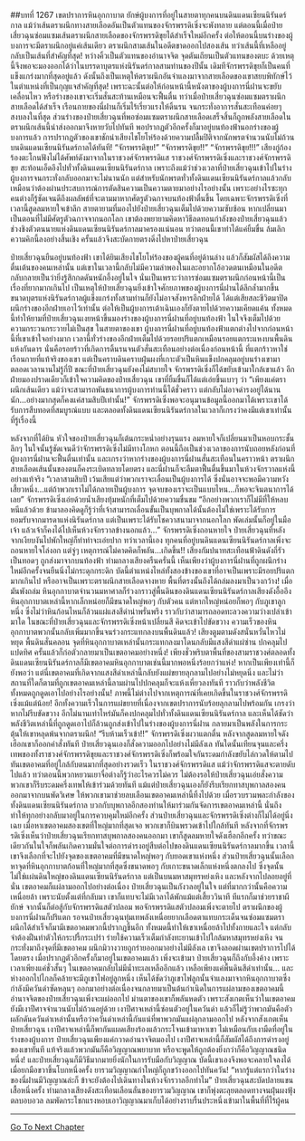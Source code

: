 ##บทที่ 1267 เขตปราการหินอุกกาบาต
ยักษ์ผู้บงการที่อยู่ในสายตาทุกคนบนดินแดนเซียนนิรันดร์กาล แม้ว่าเส้นตราผนึกทางสายเลือดอันเป็นตัวแทนของจักรพรรดิเซิ่งจะพังทลาย แต่ตอนนี้เมื่อป๋ายเสี่ยวฉุนซ่อมแซมเส้นตราผนึกสายเลือดของจักรพรรดิขุยได้สำเร็จใหม่อีกครั้ง ต่อให้ตอนนี้บนร่างของผู้บงการจะมีตราผนึกอยู่แค่เส้นเดียว ตราผนึกสามเส้นในอดีตขาดออกไปสองเส้น ทว่าเส้นนี้ที่เหลืออยู่กลับเป็นเส้นที่สำคัญที่สุด!
หว่างคิ้วเป็นตัวแทนของอำนาจจิต จุดตันเถียนเป็นตัวแทนของตบะ ด้วยเหตุนี้จึงพอจะมองออกได้ว่าในบรรดาบุตรแห่งนิรันดร์กาลสามท่านของปีนั้น เดิมทีจักรพรรดิขุยก็เป็นคนที่แข็งแกร่งมากที่สุดอยู่แล้ว ดังนั้นถึงเป็นเหตุให้ตราผนึกอันจำแลงมาจากสายเลือดของเขาสยบพิทักษ์ไว้ในตำแหน่งที่เป็นกุญแจสำคัญที่สุด!
เพราะฉะนั้นต่อให้ก่อนหน้านี้หนังตาของผู้บงการนี่ฝานจะขยับเคลื่อนไหว หรือร่างของเขาจะเริ่มสั่นสะท้านเหมือนจะฟื้นตื่น ทว่าเมื่อป๋ายเสี่ยวฉุนซ่อมแซมตราผนึกสายเลือดได้สำเร็จ เรือนกายของนี่ฝานก็เริ่มไร้เรี่ยวแรงให้ดิ้นรน จนกระทั่งอาการสั่นสะเทือนค่อยๆ สงบลงในที่สุด
ส่วนร่างของป๋ายเสี่ยวฉุนที่พอซ่อมแซมตราผนึกสายเลือดเสร็จสิ้นก็ถูกพลังสายเลือดในตราผนึกเส้นนี้นำส่งออกมาจึงหายวับไปทันที พอปรากฏตัวอีกครั้งก็มาอยู่บนท้องฟ้านอกร่างของผู้บงการแล้ว
การปรากฎตัวของเขาชักนำเสียงไชโยโห่ร้องด้วยความปลื้มปิติจากนักพรตจำนวนนับไม่ถ้วนบนดินแดนเซียนนิรันดร์กาลได้ทันที!
“จักรพรรดิขุย!”
“จักรพรรดิขุย!!”
“จักรพรรดิขุย!!!” เสียงกู่ก้องร้องตะโกนฟังไม่ได้ศัพท์ดังมาจากในราชวงศ์จักรพรรดิแส ราชวงศ์จักรพรรดิเซิ่งและราชวงศ์จักรพรรดิขุย สะท้อนเอ็ดอึงไปทั่วทั้งดินแดนเซียนนิรันดร์กาล เพราะถึงแม้ว่าช่วงเวลาที่ป๋ายเสี่ยวฉุนเข้าไปในร่างผู้บงการจนกระทั่งกลับออกมาจะไม่นานนัก แต่สำหรับนักพรตทั่วทั้งดินแดนเซียนนิรันดร์กาลแล้วกลับเหมือนว่าต้องผ่านประสบการณ์การตัดสินความเป็นความตายมาอย่างไรอย่างนั้น
เพราะอย่างไรซะทุกคนต่างก็รู้ชัดเจนดีถึงผลลัพธ์ที่จะตามมาหากศัตรูตัวฉกาจบนท้องฟ้าตื่นขึ้น โดยเฉพาะจักรพรรดิเซิ่งที่เวลานี้สูดลมหายใจเข้าลึก สายตายามที่มองไปยังป๋ายเสี่ยวฉุนเต็มไปด้วยความซับซ้อน หากเปลี่ยนมาเป็นตอนที่ไม่มีศัตรูตัวฉกาจจากนอกโลก เขาต้องพยายามคิดหาวิธีลดทอนกำลังของป๋ายเสี่ยวฉุนแล้วช่วงชิงตัวตนนายแห่งดินแดนเซียนนิรันดร์กาลมาครองแน่นอน ทว่าตอนนี้เขาทำได้แค่ยิ้มขื่น ล้มเลิกความคิกนี้ลงอย่างสิ้นเชิง ครั้นแล้วจึงสะบัดกายตรงดิ่งไปหาป๋ายเสี่ยวฉุน


ป๋ายเสี่ยวฉุนยืนอยู่บนท้องฟ้า เขาได้ยินเสียงไชโยโห่ร้องของผู้คนที่อยู่ด้านล่าง แล้วก็สัมผัสได้ถึงความตื่นเต้นของคนเหล่านั้น แต่เขาในเวลานี้กลับไม่มีความลำพองในและอยากโอ้อวดตนเหมือนในอดีต กลับกลายเป็นว่ายิ่งรู้สึกกดดันหนักอึ้งอยู่ในใจ นั่นเป็นเพราะว่าการซ่อมแซมตราผนึกก่อนหน้านี้เป็นเรื่องที่ยากมากเกินไป เป็นเหตุให้ป๋ายเสี่ยวฉุนยิ่งเข้าใจศักยภาพของผู้บงการนี่ฝานได้ลึกล้ำมากขึ้น
ขนาดบุตรแห่งนิรันดร์กาลผู้แข็งแกร่งทั้งสามท่านก็ยังไม่อาจสังหารอีกฝ่ายได้ ได้แต่เสียสละชีวิตมาปิดผนึกร่างของอีกฝ่ายเอาไว้เท่านั้น ต่อให้เป็นผู้บงการเต้าเฉินเองก็ยังตายไปด้วยความเคียดแค้น ทั้งหมดนี้ทำให้ยามที่ป๋ายเสี่ยวฉุนเงยหน้าขึ้นมองร่างของผู้บงการนี่ฝานที่อยู่บนท้องฟ้า ในใจจึงเต็มไปด้วยความกระวนกระวายไม่เป็นสุข
ในสายตาของเขา ผู้บงการนี่ฝานที่อยู่บนท้องฟ้าแตกต่างไปจากก่อนหน้านี้ที่เขาเข้าใจอย่างมาก เวลานี้ทั่วร่างของอีกฝ่ายเต็มไปด้วยรอยปริแตกเหมือนรอยแตกระแหงบนพื้นดินแห้งกันดาร นั่นคือรอยร้าวที่เกิดการดิ้นรนจนตัวสั่นสะเทือนอย่างต่อเนื่องก่อนหน้านี้ ที่แตกร้าวหาใช่เรือนกายที่แท้จริงของเขา แต่เป็นคราบดินคราบฝุ่นผงที่เกาะตัวเป็นหินแข็งปกคลุมอยู่บนร่างเขามาตลอดเวลานานไม่รู้กี่ปี
ขณะที่ป๋ายเสี่ยวฉุนยังคงไม่สบายใจ จักรพรรดิเซิ่งก็ได้ขยับเข้ามาใกล้เขาแล้ว อีกฝ่ายมองปราดเดียวก็เข้าใจความคิดของป๋ายเสี่ยวฉุน เขาที่ยิ้มขื่นก็ได้แต่เอ่ยขึ้นเบาๆ ว่า
“เพียงแค่ตราผนึกเส้นเดียว แม้ว่าจะสามารถพันธนาการผู้บงการท่านนี้ได้ชั่วคราว แต่กลับไม่อาจดำรงอยู่ได้นานนัก...อย่างมากสุดก็คงแค่สามสิบปีเท่านั้น!” จักรพรรดิเซิ่งพอจะอนุมานข้อมูลนี้ออกมาได้เพราะเขาได้รับการสืบทอดที่สมบูรณ์แบบ และตลอดทั้งดินแดนเซียนนิรันดร์กาลในเวลาก็เกรงว่าคงมีแต่เขาเท่านั้นที่รู้เรื่องนี้


หลังจากที่ได้ยิน หัวใจของป๋ายเสี่ยวฉุนก็เต้นกระหน่ำอย่างรุนแรง ลมหายใจก็เปลี่ยนมาเป็นหอบกระชั้น ลึกๆ ในใจนั้นรู้ชัดเจนดีว่าจักรพรรดิเซิ่งไม่มีทางโกหก ตอนนี้ถือเป็นช่วงเวลาของการนับถอยหลังก่อนที่ผู้บงการนี่ฝานจะฟื้นตื่นเท่านั้น และเกรงว่าหากร่างของผู้บงการนี่ฝานสั่นสะเทือนในคราวหน้า ตราผนึกสายเลือดเส้นนั้นของตนก็คงระเบิดทลายโดยตรง และนี่ฝานก็จะลืมตาฟื้นตื่นขึ้นมาในห้วงจักรวาลแห่งนี้อย่างแท้จริง
“เวลาสามสิบปี เว้นเสียแต่ว่าพวกเราจะเลื่อนเป็นผู้บงการได้ ซึ่งนั่นอาจจะพอมีความหวังเสี้ยวหนึ่ง...แต่ถ้าพวกเราไม่ได้กลายเป็นผู้บงการ จุดจบของเราจะเป็นแบบไหน...ก็พอจะจินตนาการได้เลย” จักรพรรดิเซิ่งเอ่ยด้วยน้ำเสียงทุ้มหนักที่เต็มไปด้วยความขื่นขม
“อีกอย่างพวกเราก็ไม่มีที่ให้หลบหนีแล้วด้วย ข้ามาลองคิดดูก็รู้ว่าที่เจ้าสามารถเลื่อนขั้นเป็นบุพกาลได้นั้นต้องไม่ใช่เพราะได้รับการยอมรับจากมารดาแห่งนิรันดร์กาล แต่เป็นเพราะได้รับโชควาสนามาจากนอกโลก พัดเล่มนั้นก็อยู่ในมือเจ้า แล้วเจ้าก็คงได้ไปเห็นห้วงจักรวาลข้างนอกแล้ว...” จักรพรรดิเซิ่งถอนหายใจ ป๋ายเสี่ยวฉุนที่หลังจากเงียบงันไปพักใหญ่ก็ทำท่าจะเอ่ยปาก
ทว่าเวลานี้เอง ทุกคนที่อยู่บนดินแดนเซียนนิรันดร์กาลเพิ่งจะถอนหายใจโล่งอก แต่จู่ๆ เหตุการณ์ไม่คาดคิดก็พลัน...เกิดขึ้น!!
เสียงกัมปนาทสะเทือนฟ้าดินดังถี่รัวเป็นทอดๆ ถูกส่งมาจากบนท้องฟ้า ท่ามกลางเสียงครืนครั่นนี้ เห็นเพียงว่าผู้บงการนี่ฝานที่ถูกผนึกร่างใหม่อีกครั้งจนยืนนิ่งไม่กระดุกกระดิก บัดนี้ตำแหน่งไหล่ทั้งสองข้างของเขาที่อาจเป็นเพราะมีรอยปริแตกมากเกินไป หรืออาจเป็นเพราะตราผนึกสายเลือดจางหาย พื้นที่ตรงนั้นถึงได้ถล่มลงมาเป็นวงกว้าง!
เมื่อมันพังถล่ม หินอุกกาบาตจำนวนมหาศาลก็ร่วงกราวสู่พื้นดินของดินแดนเซียนนิรันดร์กาลเสียงดังอื้ออึง หินอุกกาบาตเหล่านี้หากเล็กหน่อยก็มีขนาดใหญ่พอๆ กับตัวคน แต่หากใหญ่หน่อยก็พอๆ กับภูเขาลูกหนึ่ง ซึ่งไม่ว่าหินก้อนไหนก็ล้วนแผ่แสงสีดำน่าพรั่นพรึง ราวกับว่าสามารถลอดทะลวงความว่างเปล่าเข้ามาใด ในขณะที่ป๋ายเสี่ยวฉุนและจักรพรรดิเซิ่งหน้าเปลี่ยนสี คิดจะเข้าไปขัดขวาง ความเร็วของหินอุกกาบาตพวกนั้นกลับเพิ่มมากขึ้นจนร่วงกระแทกลงบนพื้นดินแล้ว!
เสียงตูมตามดังสนั่นหวั่นไหวไม่หยุด พื้นดินสั่นคลอน จุดที่หินอุกกาบาตเหล่านั้นกระแทกลงมาโดนกลับมีแสงสีดำแผ่ซ่าน ปกคลุมไปแปดทิศ ครั้นแล้วก็ก่อตัวกลายมาเป็นเขตอาคมอย่างหนึ่ง!
เพียงชั่วพริบตาพื้นที่ของสามราชวงศ์ตลอดทั้งดินแดนเซียนนิรันดร์กาลก็มีเขตอาคมหินอุกกาบาตเช่นนี้มากพอหนึ่งร้อยกว่าแห่ง!
หากเป็นเพียงเท่านี้ก็ยังพอว่า แต่นี่เขตอาคมที่เกิดจากแสงสีดำเหล่านี้กลับยังแผ่ขยายลุกลามไปอย่างไม่หยุดนิ่ง และไม่ว่าสถานที่ใดก็ตามที่ถูกเขตอาคมเหล่านี้ลามผ่านไปปกคลุมก็จะแห้งเหี่ยวลงทันที ราวกับว่าพลังชีวิตทั้งหมดถูกดูดเอาไปอย่างไรอย่างนั้น!
ภาพนี้ไม่ต่างไปจากเหตุการณ์ที่เคยเกิดขึ้นในราชวงศ์จักรพรรดิเซิ่งแม้แต่น้อย!
อีกทั้งความเร็วในการแผ่ขยายที่เนื่องจากเขตปราการนับร้อยลุกลามไปพร้อมกัน เกรงว่าหากไม่รีบขัดขวาง อีกไม่นานเท่าไหร่มันก็คงปกคลุมไปทั่วทั้งดินแดนเซียนนิรันดร์กาล และเห็นได้ชัดว่าพลังชีวิตเหล่านี้ที่ถูกดูดเอาไปก็ล้วนถูกส่งเข้าไปในร่างของผู้บงการนี่ฝาน กลายมาเป็นพลังในการกระตุ้นให้เขาหลุดพ้นจากตราผนึก!
“รีบห้ามเร็วเข้า!!” จักรพรรดิเซิ่งผวาแตกตื่น หลังจากสูดลมหายใจดังเฮือกเขาก็ออกคำสั่งทันที ป๋ายเสี่ยวฉุนเองก็สั่งความออกไปอย่างไม่มีลังเล ทันใดนั้นเทียนจุนและครึ่งเทพของทั้งราชวงศ์จักรพรรดิขุยและราชวงศ์จักรพรรดิเซิ่งก็พร้อมใจกันระดมกำลังขยับไล่กวดให้ตามไปทันเขตอาคมที่อยู่ใกล้กับตนมากที่สุดอย่างรวดเร็ว
ในราชวงศ์จักรพรรดิแส แม้ว่าจักรพรรดิแสจะตายดับไปแล้ว ทว่าตอนนี้พวกหยวนเยาจื่อต่างก็รู้ว่าอะไรควรไม่ควร ไม่ต้องรอให้ป๋ายเสี่ยวฉุนเอ่ยสั่งความ พวกเขาก็รีบระดมครึ่งเทพให้เข้าร่วมด้วยทันที
แม้แต่ป๋ายเสี่ยวฉุนเองก็ยังรีบเรียกทาสบุพกาลสองคนออกมาจากบนพัดวิเศษ ให้พวกเขามาช่วยลบเลือนเขตอาคมเหล่านี้ทิ้งไปด้วย
เมื่อรวบรวมพละกำลังของทั้งดินแดนเซียนนิรันดร์กาล บวกกับบุพกาลอีกสองท่านให้มาร่วมกันจัดการเขตอาคมเหล่านี้ นั่นถึงทำให้ทุกอย่างกลับมาอยู่ในการควบคุมใหม่อีกครั้ง ส่วนป๋ายเสี่ยวฉุนและจักรพรรดิเซิ่งต่างก็ไม่ได้อยู่นิ่งเฉย เมื่อหาเขตอาคมสองเขตที่ใหญ่มากที่สุดเจอ พวกเขาก็บินพรวดเข้าไปใกล้ทันที
หลังจากที่จักรพรรดิเซิ่งเห็นว่าป๋ายเสี่ยวฉุนเรียกทาสบุพกาลสองคนออกมา เขาก็สูดลมหายใจดังเฮือกอีกครั้ง ทว่าขณะเดียวกันในใจก็พลันเกิดความมั่นใจต่อการดำรงอยู่สืบต่อไปของดินแดนเซียนนิรันดร์กาลมากขึ้น เวลานี้เขาจึงเลือกที่จะไปยังจุดของเขตอาคมที่มีขนาดใหญ่พอๆ กับยอดเขาแห่งหนึ่ง ส่วนป๋ายเสี่ยวฉุนนั้นเลือกหาจุดที่หินอุกกาบาตก้อนที่ใหญ่มากที่สุดซึ่งขนาดพอๆ กับเกาะขนาดเล็กแห่งหนึ่งตกลงไป ซึ่งจุดนั้นไม่ใช่แผ่นดินใหญ่ของดินแดนเซียนนิรันดร์กาล แต่เป็นบนมหาสมุทรหย่งเหิง และหลังจากไปลอยอยู่ที่นั่น เขตอาคมก็แผ่ลามออกไปอย่างต่อเนื่อง
ป๋ายเสี่ยวฉุนเป็นกังวลอยู่ในใจ แต่ที่มากกว่านั้นคือความเหนื่อยล้า เพราะนับตั้งแต่ที่กลับมา เขาก็แทบจะไม่มีเวลาได้พักแม้แต่เสี้ยววินาที ทีแรกก็มาช่วยราชาผียักษ์ จากนั้นก็ต่อสู้กับจักรพรรดิแสตัวปลอม พอจักรพรรดิแสตัวปลอมเพิ่งจะตายไป ตราผนึกของผู้บงการนี่ฝานก็ปริแตก รอจนป๋ายเสี่ยวฉุนทุ่มเทพลังเหนื่อยยากเลือดตาแทบกระเด็นจนซ่อมแซมตราผนึกได้สำเร็จก็มามีเขตอาคมพวกนี้ปรากฎขึ้นอีก
ทั้งหมดนี้ทำให้เขาเหนื่อยล้าไปทั้งกายและใจ แต่กลับจำต้องฝืนทำตัวให้กระปรี้กระเปร่า ร่ายใช้ความเร็วเต็มกำลังทะยานเข้าไปใกล้มหาสมุทรหย่งเหิง จนกระทั่งมาถึงจุดที่มีเขตอาคม
ผนึกมิวางวายถูกร่ายออกมาอย่างไม่มีลังเล เขาจึงลอดผ่านเขตปราการไปได้โดยตรง เมื่อปรากฏตัวอีกครั้งก็มาอยู่ในเขตอาคมแล้ว เพิ่งจะเข้ามา ป๋ายเสี่ยวฉุนก็ถึงกับอึ้งค้าง เพราะเวลาเพียงแค่ชั่วสั้นๆ ในเขตอาคมกลับไม่มีน้ำทะเลเหลืออีกแล้ว เหลือเพียงแค่พื้นดินสีดำเท่านั้น...
และห่างออกไปไกลก็คล้ายจะมีภูเขาไฟอยู่ลูกหนึ่ง เห็นได้ชัดว่าภูเขาไฟลูกนั้นจำแลงมาจากหินอุกกาบาตซึ่งกำลังมีควันดำซัดหลุนๆ ออกมาอย่างต่อเนื่องจนกลายมาเป็นต้นกำเนิดในการแผ่ลามของเขตอาคมนี้
อำนาจจิตของป๋ายเสี่ยวฉุนเพิ่งจะแผ่ออกไป ม่านตาของเขาก็พลันหดตัว เพราะสังเกตเห็นว่าในเขตอาคมยังมีเงาปีศาจจำนวนนับไม่ถ้วนอยู่ด้วย เงาปีศาจเหล่านี้ซ่อนตัวอยู่ในควันดำ แล้วก็ไม่รู้ว่าพวกมันคือตัวผลักดันควันดำเหล่านั้นหรือว่าควันดำเหล่านี้กันแน่ที่พาพวกมันแผ่ลุกลามออกไป
หลังจากสังเกตเห็นป๋ายเสี่ยวฉุน เงาปีศาจเหล่านี้ก็พากันแผดเสียงร้องแล้วกระโจนเข้ามาหาเขา
ไม่เหมือนกับเงามืดที่อยู่ในร่างของผู้บงการ ป๋ายเสี่ยวฉุนเพียงแค่กวาดอำนาจจิตมองไป เงาปีศาจเหล่านี้ก็สัมผัสได้ถึงการดำรงอยู่ของเขาทันที แท้จริงแล้วพวกมันก็คือวิญญาณพยาบาท หรือจะพูดให้ถูกต้องยิ่งกว่าก็คือวิญญาณชนิดหนึ่ง!
และป๋ายเสี่ยวฉุนก็มีวิธีมากมายยิ่งนักในการรับมือกับวิญญาณ บัดนี้เขาเองจึงพอจะคลายใจลงได้ เมื่อยกมือขวาขึ้นโบกหนึ่งครั้ง ยารวมวิญญาณกำใหญ่ก็ถูกขว้างออกไปทันควัน!
“หากรู้แต่แรกว่าในร่างของนี่ฝานมีวิญญาณล่ะก็ ข้าจะยังต้องไปเดินทางในห้วงจักรวาลอีกทำไม” ป๋ายเสี่ยวฉุนสะบัดปลายแขนเสื้อหนึ่งครั้ง ท่ามกลางเสียงดังสะเทือนเลือนลั่นของยารวมวิญญาณ เขาก็พุ่งตะลุยตลอดทางจนฝุ่นผงฟุ้งตลบอบอวล ลมพัดกระโชกแรงหอบเอาวิญญาณมาเก็บได้อย่างราบรื่นประหนึ่งเข้ามาในพื้นที่ที่ไร้ผู้คน


------


[Go To Next Chapter]( ./241.md)